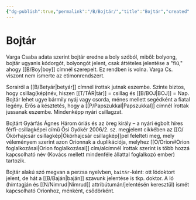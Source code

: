 ```yaml
---
{"dg-publish":true,"permalink":"/B/Bojtár/","title":"Bojtár","created":"2023-10-11T06:13","updated":"2025-06-07T19:50"}
---
```



# Bojtár

Varga Csaba adata szerint bojtár eredne a boly szóból, miből: bolyong, bojtár ugyanis kódorgót, bolyongót jelent, csak áttételes jelentése a "fiú," ahogy [[B/Boy\|boy]] címnél szerepelt. Ez rendben is volna. Varga Cs. viszont nem ismerte az etimonrendszert.  

Sorairól a [[B/Betyár\|betyár]] címnél írottak jutnak eszembe. Szinte biztos, hogy csillag(kép)név, hiszen [[T/TÁR\|tár]] = csillag és [[B/BOJ\|BOJ]] = Nap. Bojtár lehet ugye bármily nyáj vagy csorda, ménes mellett segédként a fiatal legény. Erős a késztetés, hogy a [[P/Papszukkal\|Papszukkal]] címnél írottak jussanak eszembe. Mindenképp nyári csillagzat.  

Bojtárt Gyárfás Ágnes Három óriás és az öreg király – a nyári égbolt híres férfi-csillagképei című Ősi Gyökér 2006/2. sz. megjelent cikkében az [[O/Ökörhajcsár csillagkép\|Ökörhajcsár csillagkép]]pel felelteti meg, mely véleményem szerint azon Orionnak a duplikációja, melyhez [[O/Orion#Orion foglalkozásai\|Orion foglalkozásai]] cím/alcímnél írottak szerint is több hozzá kapcsolható név (Kovács mellett mindenféle állattal foglalkozó ember) tartozik.  

Bojtár alakú szó megvan a perzsa nyelvben, `baitár`-ként: ott lódoktort jelent, de hát a [[B/Baján\|baján]] szavunk jelentése is tkp. doktor. A ló (hímtagján és [[N/Nimrud\|Nimrud]] attribútumán/jelentésén keresztül) ismét kapcsolható Orionhoz, ménként, csődörként.  